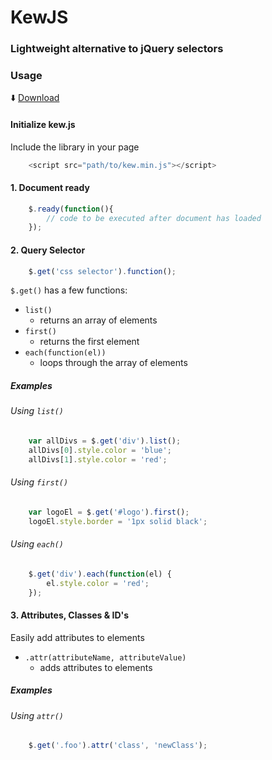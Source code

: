 # KewJS
### Lightweight alternative to jQuery selectors

### Usage

:arrow_down: [Download](https://raw.githubusercontent.com/RodRitter/kewjs/master/dist/kew.min.js)

#### Initialize kew.js

Include the library in your page
```javascript
    <script src="path/to/kew.min.js"></script>
```

#### 1. Document ready
```javascript
    $.ready(function(){
        // code to be executed after document has loaded
    });
```

#### 2. Query Selector
```javascript
    $.get('css selector').function();
```
`$.get()` has a few functions:
* `list()`
    - returns an array of elements
* `first()`
    - returns the first element
* `each(function(el))`
    - loops through the array of elements

##### Examples

###### Using `list()`
```javascript
    var allDivs = $.get('div').list();
    allDivs[0].style.color = 'blue';
    allDivs[1].style.color = 'red';
```

###### Using `first()`
```javascript  
    var logoEl = $.get('#logo').first();
    logoEl.style.border = '1px solid black';
```

###### Using `each()`
```javascript
    $.get('div').each(function(el) {
        el.style.color = 'red';
    });
```
#### 3. Attributes, Classes & ID's

Easily add attributes to elements
* `.attr(attributeName, attributeValue)`
    - adds attributes to elements

##### Examples

###### Using `attr()`
```javascript
    $.get('.foo').attr('class', 'newClass');
```
